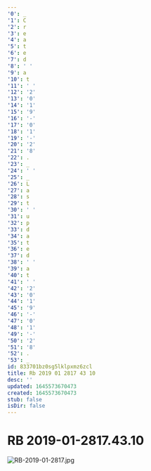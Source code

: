 ```yaml
---
'0': _
'1': C
'2': r
'3': e
'4': a
'5': t
'6': e
'7': d
'8': ' '
'9': a
'10': t
'11': ' '
'12': '2'
'13': '0'
'14': '1'
'15': '9'
'16': '-'
'17': '0'
'18': '1'
'19': '-'
'20': '2'
'21': '8'
'22': .
'23': _
'24': ' '
'25': _
'26': L
'27': a
'28': s
'29': t
'30': ' '
'31': u
'32': p
'33': d
'34': a
'35': t
'36': e
'37': d
'38': ' '
'39': a
'40': t
'41': ' '
'42': '2'
'43': '0'
'44': '1'
'45': '9'
'46': '-'
'47': '0'
'48': '1'
'49': '-'
'50': '2'
'51': '8'
'52': .
'53': _
id: 833701bz0sg5lklpxmz6zcl
title: Rb 2019 01 2817 43 10
desc: ''
updated: 1645573670473
created: 1645573670473
stub: false
isDir: false
---
```


# RB 2019-01-2817.43.10


![RB-2019-01-2817.jpg](/assets/rb-2019-01-2817-4kj8y3vloibz.jpg)

